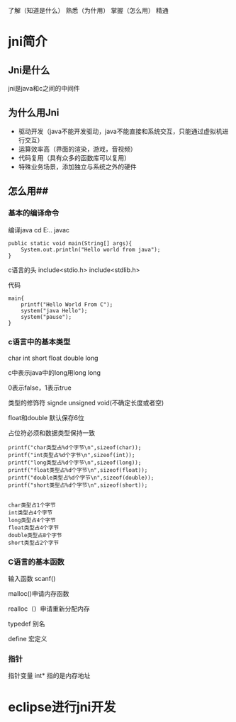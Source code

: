 了解（知道是什么） 熟悉（为什用） 掌握（怎么用） 精通
# jni简介 #
## Jni是什么 ##

jni是java和c之间的中间件
## 为什么用Jni ##

- 驱动开发（java不能开发驱动，java不能直接和系统交互，只能通过虚拟机进行交互）
- 运算效率高（界面的渲染，游戏，音视频）
- 代码复用（具有众多的函数库可以复用）
- 特殊业务场景，添加独立与系统之外的硬件

## 怎么用##

### 基本的编译命令 ###
 编译java cd E:\..      javac

    public static void main(String[] args){
		System.out.println("Hello world from java");
	}

c语言的头
    include<stdio.h>
	include<stdlib.h>

代码

    main{
		printf("Hello World From C");
		system("java Hello");
		system("pause");
	}
	
### c语言中的基本类型 ###
char int short float double long

c中表示java中的long用long long

0表示false，1表示true

类型的修饰符 signde unsigned void(不确定长度或者空)

float和double 默认保存6位

占位符必须和数据类型保持一致


    printf("char类型占%d个字节\n",sizeof(char));
	printf("int类型占%d个字节\n",sizeof(int));
	printf("long类型占%d个字节\n",sizeof(long));
	printf("float类型占%d个字节\n",sizeof(float));
	printf("double类型占%d个字节\n",sizeof(double));
	printf("short类型占%d个字节\n",sizeof(short));


    char类型占1个字节
	int类型占4个字节
	long类型占4个字节
	float类型占4个字节
	double类型占8个字节
	short类型占2个字节
### C语言的基本函数 ###
输入函数 scanf()

malloc()申请内存函数

realloc（）申请重新分配内存

typedef 别名

define 宏定义
### 指针 ###

指针变量 int* 指的是内存地址


# eclipse进行jni开发 #


